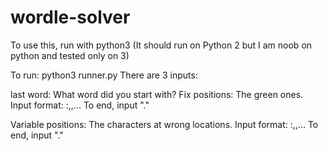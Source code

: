 # wordle-solver
To use this, run with python3 (It should run on Python 2 but I am noob on python and tested only on 3)

To run:
python3 runner.py
There are 3 inputs:

last word: What word did you start with?
Fix positions: The green ones. 
Input format: <char>:<pos1>,<pos2>,...
  To end, input "."
  
  
Variable positions: The characters at wrong locations. 
Input format: <char>:<wrong pos1>,<wrong pos2>,...
  To end, input "."
